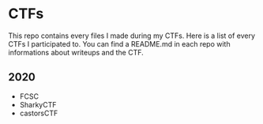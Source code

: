 # CTFs

This repo contains every files I made during my CTFs. Here is a list of every CTFs I participated to. You can find a README.md in each repo with informations about writeups and the CTF.

## 2020

- FCSC
- SharkyCTF
- castorsCTF

